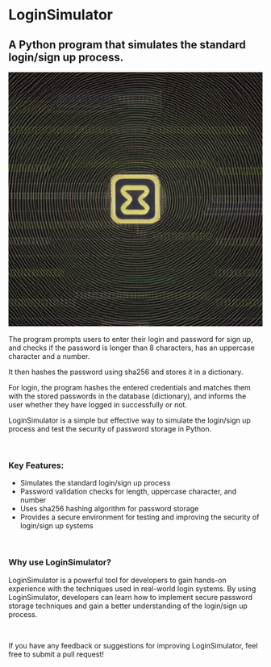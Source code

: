# LoginSimulator
## A Python program that simulates the standard login/sign up process.
![alt text](image.jpg "Image Title")
<br>

The program prompts users to enter their login and password for sign up, and checks if the password is longer than 8 characters, has an uppercase character and a number. 

It then hashes the password using sha256 and stores it in a dictionary. 

For login, the program hashes the entered credentials and matches them with the stored passwords in the database (dictionary), and informs the user whether they have logged in successfully or not. 

LoginSimulator is a simple but effective way to simulate the login/sign up process and test the security of password storage in Python.

<br>

### Key Features:
- Simulates the standard login/sign up process
- Password validation checks for length, uppercase character, and number
- Uses sha256 hashing algorithm for password storage
- Provides a secure environment for testing and improving the security of login/sign up systems

<br>

### Why use LoginSimulator?
LoginSimulator is a powerful tool for developers to gain hands-on experience with the techniques used in real-world login systems. By using LoginSimulator, developers can learn how to implement secure password storage techniques and gain a better understanding of the login/sign up process.

<br>

If you have any feedback or suggestions for improving LoginSimulator, feel free to submit a pull request!
